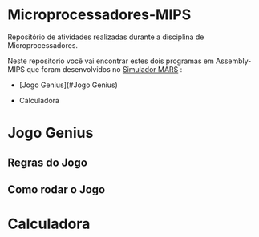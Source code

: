 # Microprocessadores-MIPS

Repositório de atividades realizadas durante a disciplina de Microprocessadores. 

Neste repositorio você vai encontrar estes dois programas em Assembly-MIPS que foram desenvolvidos no [Simulador MARS](http://courses.missouristate.edu/kenvollmar/mars/) :

* [Jogo Genius](#Jogo Genius)

* Calculadora


# Jogo Genius

## Regras do Jogo

## Como rodar o Jogo

# Calculadora


